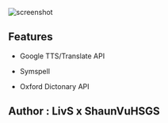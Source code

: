 
![screenshot](https://user-images.githubusercontent.com/15611134/47616275-1b01b080-daed-11e8-80c6-9b9196ed40dd.PNG)


## Features


*  Google TTS/Translate API

*  Symspell 

*  Oxford Dictonary API



## Author : LivS x ShaunVuHSGS 







